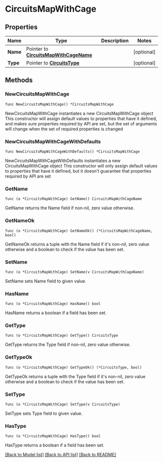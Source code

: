 # CircuitsMapWithCage

## Properties

Name | Type | Description | Notes
------------ | ------------- | ------------- | -------------
**Name** | Pointer to [**CircuitsMapWithCageName**](CircuitsMapWithCageName.md) |  | [optional] 
**Type** | Pointer to [**CircuitsType**](CircuitsType.md) |  | [optional] 

## Methods

### NewCircuitsMapWithCage

`func NewCircuitsMapWithCage() *CircuitsMapWithCage`

NewCircuitsMapWithCage instantiates a new CircuitsMapWithCage object
This constructor will assign default values to properties that have it defined,
and makes sure properties required by API are set, but the set of arguments
will change when the set of required properties is changed

### NewCircuitsMapWithCageWithDefaults

`func NewCircuitsMapWithCageWithDefaults() *CircuitsMapWithCage`

NewCircuitsMapWithCageWithDefaults instantiates a new CircuitsMapWithCage object
This constructor will only assign default values to properties that have it defined,
but it doesn't guarantee that properties required by API are set

### GetName

`func (o *CircuitsMapWithCage) GetName() CircuitsMapWithCageName`

GetName returns the Name field if non-nil, zero value otherwise.

### GetNameOk

`func (o *CircuitsMapWithCage) GetNameOk() (*CircuitsMapWithCageName, bool)`

GetNameOk returns a tuple with the Name field if it's non-nil, zero value otherwise
and a boolean to check if the value has been set.

### SetName

`func (o *CircuitsMapWithCage) SetName(v CircuitsMapWithCageName)`

SetName sets Name field to given value.

### HasName

`func (o *CircuitsMapWithCage) HasName() bool`

HasName returns a boolean if a field has been set.

### GetType

`func (o *CircuitsMapWithCage) GetType() CircuitsType`

GetType returns the Type field if non-nil, zero value otherwise.

### GetTypeOk

`func (o *CircuitsMapWithCage) GetTypeOk() (*CircuitsType, bool)`

GetTypeOk returns a tuple with the Type field if it's non-nil, zero value otherwise
and a boolean to check if the value has been set.

### SetType

`func (o *CircuitsMapWithCage) SetType(v CircuitsType)`

SetType sets Type field to given value.

### HasType

`func (o *CircuitsMapWithCage) HasType() bool`

HasType returns a boolean if a field has been set.


[[Back to Model list]](../README.md#documentation-for-models) [[Back to API list]](../README.md#documentation-for-api-endpoints) [[Back to README]](../README.md)


